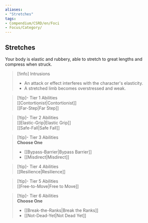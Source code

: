 ```yaml
---
aliases:
- "Stretches"
tags:
- Compendium/CSRD/en/Foci
- Focus/Category/
---
```


  
## Stretches  
Your body is elastic and rubbery, able to stretch to great lengths and compress when struck.  

>[!info] Intrusions  
>- An attack or effect interferes with the character's elasticity.  
>- A stretched limb becomes overstressed and weak.  


>[!tip]- Tier 1 Abilities  
> [[Contortionist|Contortionist]]  
> [[Far-Step|Far Step]]  


>[!tip]- Tier 2 Abilities  
> [[Elastic-Grip|Elastic Grip]]  
> [[Safe-Fall|Safe Fall]]  


>[!tip]- Tier 3 Abilities  
> **Choose One**  
>- [[Bypass-Barrier|Bypass Barrier]]  
>- [[Misdirect|Misdirect]]  


>[!tip]- Tier 4 Abilities  
> [[Resilience|Resilience]]  


>[!tip]- Tier 5 Abilities  
> [[Free-to-Move|Free to Move]]  


>[!tip]- Tier 6 Abilities  
> **Choose One**  
>- [[Break-the-Ranks|Break the Ranks]]  
>- [[Not-Dead-Yet|Not Dead Yet]]